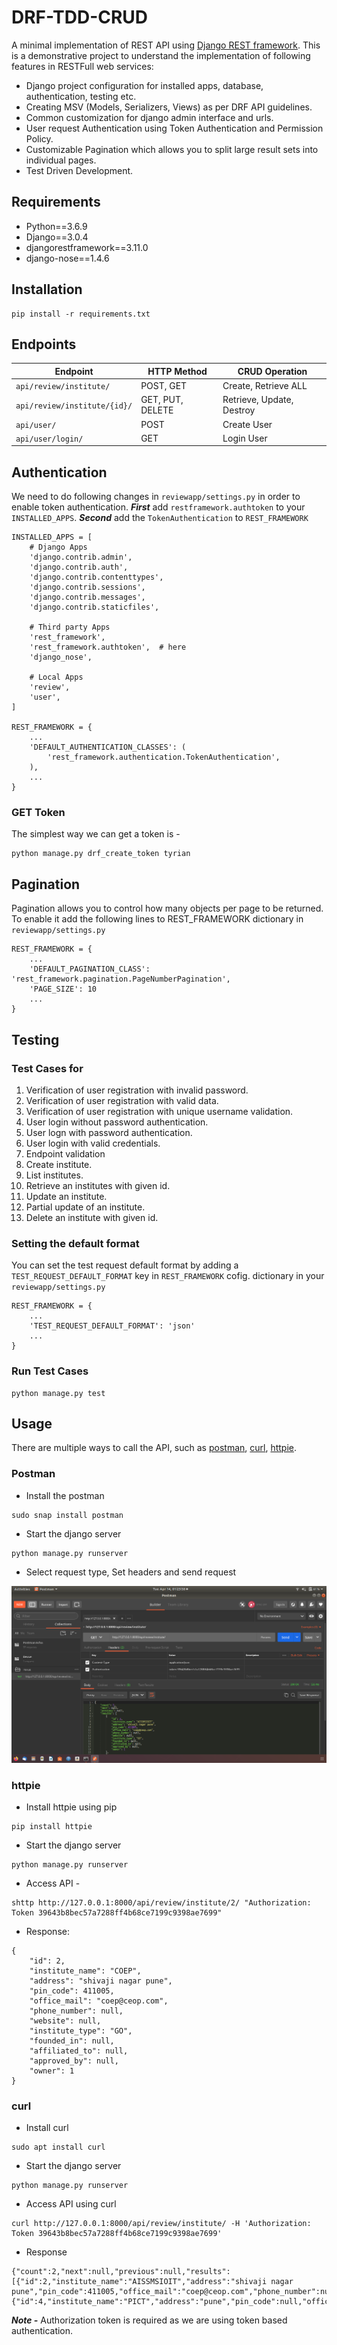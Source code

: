 # DRF-TDD-CRUD
A minimal implementation of REST API using [Django REST framework](http://www.django-rest-framework.org/).
This is a demonstrative project to understand the implementation of following features in RESTFull web services:
- Django project configuration for installed apps, database, authentication, testing etc.
- Creating MSV (Models, Serializers, Views) as per DRF API guidelines.
- Common customization for django admin interface and urls.  
- User request Authentication using Token Authentication and Permission Policy. 
- Customizable Pagination which allows you to split large result sets into individual pages.
- Test Driven Development.

## Requirements
- Python==3.6.9
- Django==3.0.4
- djangorestframework==3.11.0
- django-nose==1.4.6

## Installation
```
pip install -r requirements.txt
```

## Endpoints
Endpoint | HTTP Method | CRUD Operation
-- | -- |-- 
`api/review/institute/` | POST, GET | Create, Retrieve ALL
`api/review/institute/{id}/` | GET, PUT, DELETE | Retrieve, Update, Destroy
`api/user/` | POST | Create User
`api/user/login/` | GET | Login User

## Authentication
We need to do following changes in `reviewapp/settings.py` in order to enable token authentication.
***First*** add `restframework.authtoken` to your `INSTALLED_APPS`. ***Second*** add the `TokenAuthentication` to `REST_FRAMEWORK`
```
INSTALLED_APPS = [
    # Django Apps
    'django.contrib.admin',
    'django.contrib.auth',
    'django.contrib.contenttypes',
    'django.contrib.sessions',
    'django.contrib.messages',
    'django.contrib.staticfiles',

    # Third party Apps
    'rest_framework',
    'rest_framework.authtoken',  # here
    'django_nose',

    # Local Apps
    'review',
    'user',
]

REST_FRAMEWORK = {
    ...
    'DEFAULT_AUTHENTICATION_CLASSES': (
        'rest_framework.authentication.TokenAuthentication',
    ),
    ...
}
```

### GET Token
The simplest way we can get a token is -
```
python manage.py drf_create_token tyrian
```

## Pagination
Pagination allows you to control how many objects per page to be returned. To enable it add the following lines to REST_FRAMEWORK dictionary in `reviewapp/settings.py`
```
REST_FRAMEWORK = {
    ...
    'DEFAULT_PAGINATION_CLASS': 'rest_framework.pagination.PageNumberPagination',
    'PAGE_SIZE': 10
    ...
}
```

## Testing

### Test Cases for

1. Verification of user registration with invalid password.
2. Verification of user registration with valid data.
3. Verification of user registration with unique username validation.
4. User login without password authentication.
5. User logn with password authentication.
6. User login with valid credentials.
7. Endpoint validation
8. Create institute.
9. List institutes.
10. Retrieve an institutes with given id.
11. Update an institute.
12. Partial update of an institute.
13. Delete an institute with given id.

### Setting the default format
You can set the test request default format by adding a `TEST_REQUEST_DEFAULT_FORMAT` key in `REST_FRAMEWORK` cofig. dictionary in your `reviewapp/settings.py`
```
REST_FRAMEWORK = {
    ...
    'TEST_REQUEST_DEFAULT_FORMAT': 'json'
    ...
}
```

### Run Test Cases

```
python manage.py test
```

## Usage
There are multiple ways to call the API, such as [postman](https://www.postman.com/), [curl](https://curl.haxx.se/), [httpie](https://github.com/jakubroztocil/httpie#installation). 

### Postman
- Install the postman
```
sudo snap install postman
```
- Start the django server
```
python manage.py runserver
```
- Select request type, Set headers and send request

![postman screen](https://github.com/KailasHiwale/DRF-TDD-CRUD/blob/master/img.png)

### httpie
- Install httpie using pip
```
pip install httpie
```
- Start the django server
```
python manage.py runserver
```
- Access API -
```
shttp http://127.0.0.1:8000/api/review/institute/2/ "Authorization: Token 39643b8bec57a7288ff4b68ce7199c9398ae7699"
```
- Response:
```
{
    "id": 2,
    "institute_name": "COEP",
    "address": "shivaji nagar pune",
    "pin_code": 411005,
    "office_mail": "coep@ceop.com",
    "phone_number": null,
    "website": null,
    "institute_type": "GO", 
    "founded_in": null,
    "affiliated_to": null,
    "approved_by": null,
    "owner": 1
}
```

### curl
- Install curl
```
sudo apt install curl
```
- Start the django server
```
python manage.py runserver
```
- Access API using curl
```
curl http://127.0.0.1:8000/api/review/institute/ -H 'Authorization: Token 39643b8bec57a7288ff4b68ce7199c9398ae7699'
```
- Response
```
{"count":2,"next":null,"previous":null,"results":[{"id":2,"institute_name":"AISSMSIOIT","address":"shivaji nagar pune","pin_code":411005,"office_mail":"coep@ceop.com","phone_number":null,"website":null,"institute_type":"GO","founded_in":null,"affiliated_to":null,"approved_by":null,"owner":1},{"id":4,"institute_name":"PICT","address":"pune","pin_code":null,"office_mail":null,"phone_number":null,"website":null,"institute_type":"GO","founded_in":null,"affiliated_to":null,"approved_by":null,"owner":1}]}
```
***Note -*** Authorization token is required as we are using token based authentication.